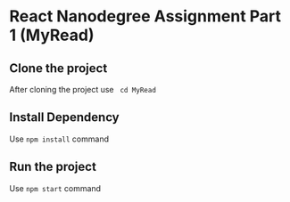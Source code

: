 # React Nanodegree Assignment Part 1 (MyRead)

## Clone the project
<p> After cloning the project use <code> cd MyRead </code> </p>

## Install Dependency
<p> Use <code>npm install</code> command </p>

## Run the project
<p> Use <code>npm start</code> command </p>
